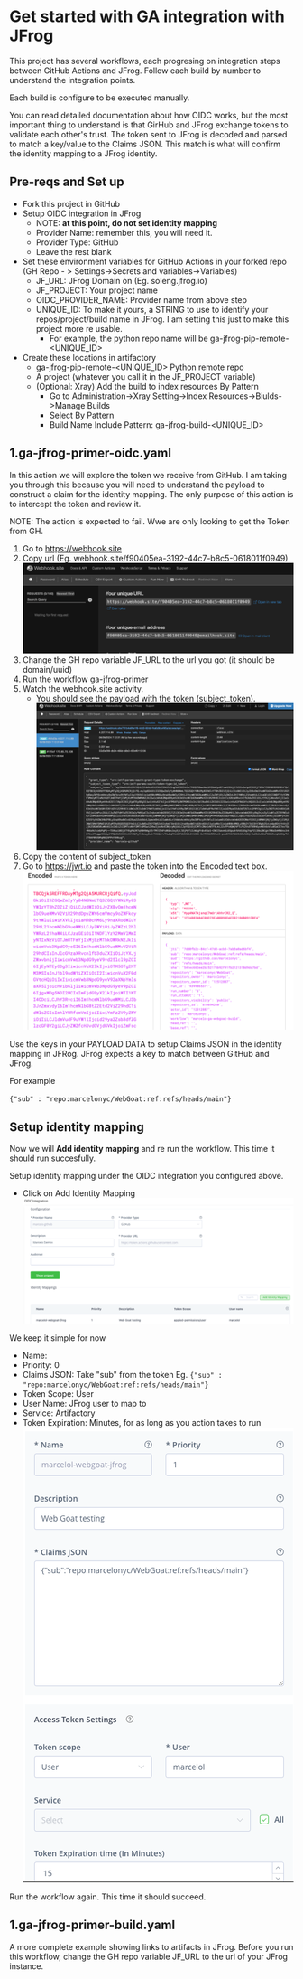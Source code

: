 # Get started with GA integration with JFrog

This project has several workflows, each progresing on integration steps between GitHub Actions and JFrog. Follow each build by number to understand the integration points. 

Each build is configure to be executed manually.

You can read detailed documentation about how OIDC works, but the most important thing to understand is that GirHub and JFrog exchange tokens to validate each other's trust. The token sent to JFrog is decoded and parsed to match a key/value to the Claims JSON. This match is what will confirm the identity mapping to a JFrog identity.

## Pre-reqs and Set up

- Fork this project in GitHub
- Setup OIDC integration in JFrog
    - NOTE: **at this point, do not set identity mapping**
    - Provider Name: remember this, you will need it.
    - Provider Type: GitHub
    - Leave the rest blank
- Set these environment variables for GitHub Actions in your forked repo (GH Repo - > Settings->Secrets and variables->Variables)
    - JF_URL:  JFrog Domain on (Eg. soleng.jfrog.io)
    - JF_PROJECT: Your project name
    - OIDC_PROVIDER_NAME: Provider name from above step 
    - UNIQUE_ID: To make it yours, a STRING to use to identify your repos/project/build name in JFrog. I am setting this just to make this project more re usable. 
        -   For example, the python repo name will be ga-jfrog-pip-remote-<UNIQUE_ID>
- Create these locations in artifactory
    - ga-jfrog-pip-remote-<UNIQUE_ID>  Python remote repo
    - A project (whatever you call it in the JF_PROJECT variable)
    - (Optional: Xray) Add the build to index resources By Pattern
        - Go to Administration->Xray Setting->Index Resources->Biulds->Manage Builds
        - Select By Pattern
        - Build Name Include Pattern: ga-jfrog-build-<UNIQUE_ID>



## 1.ga-jfrog-primer-oidc.yaml
In this action we will explore the token we receive from GitHub. I am taking you through this because you will need to understand the payload to construct a claim for the identity mapping. The only purpose of this action is to intercept the token and review it. 

NOTE: The action is expected to fail. Wwe are only looking to get the Token from GH.

1. Go to https://webhook.site 
2. Copy url (Eg. webhook.site/f90405ea-3192-44c7-b8c5-0618011f0949)
![Image](assets/webhook-site-url.png)
3. Change the GH repo variable JF_URL to the url you got (it should be domain/uuid)
4. Run the workflow ga-jfrog-primer
5. Watch the webhook.site activity.
    - You should see the payload with the token (subject_token).
![Image](assets/webhook-site-payload.png)
6. Copy the content of subject_token
7. Go to https://jwt.io and paste the token into the Encoded text box.
![Image](assets/jwt-payload.png)

Use the keys in your PAYLOAD DATA to setup Claims JSON in the identity mapping in JFRog. JFrog expects a key to match between GitHub and JFrog.

For example

`{"sub" : "repo:marcelonyc/WebGoat:ref:refs/heads/main"}`

## Setup identity mapping
Now we will **Add identity mapping** and re run the workflow. This time it should run succesfully.

Setup identity mapping under the OIDC integration you configured above.

- Click on Add Identity Mapping
![Image](assets/add-identity-mapping.png)

We keep it simple for now
- Name: <Anything>
- Priority: 0
- Claims JSON: Take "sub" from the token
Eg. `{"sub" : "repo:marcelonyc/WebGoat:ref:refs/heads/main"}`
- Token Scope: User
- User Name: JFrog user to map to
- Service: Artifactory
- Token Expiration: Minutes, for as long as you action takes to run 
![Image](assets/identity-mapping.png)

Run the workflow again. This time it should succeed.


## 1.ga-jfrog-primer-build.yaml
A more complete example showing links to artifacts in JFrog.
Before you run this workflow, change the GH repo variable JF_URL to the url of your JFrog instance.









